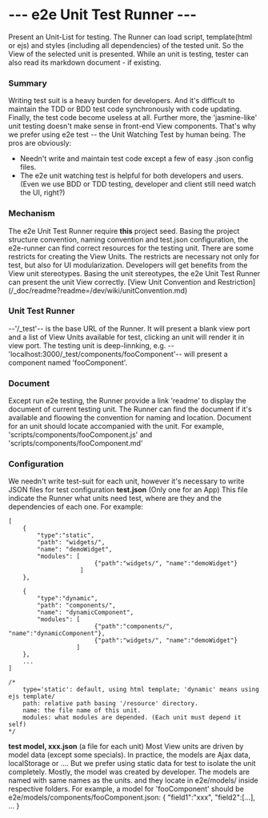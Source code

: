 
# --- e2e Unit Test Runner ---

Present an Unit-List for testing. The Runner can load script, template(html or ejs) and 
styles (including all dependencies) of the tested unit. So the View of the selected unit 
is presented. While an unit is testing, tester can also read its markdown document - if 
existing.

### Summary
Writing test suit is a heavy burden for developers. And it's difficult to maintain the
TDD or BDD test code synchronously with code updating. Finally, the test code become 
useless at all. Further more, the 'jasmine-like' unit testing doesn't make sense in
front-end View components.
That's why we prefer using e2e test -- the Unit Watching Test by human being. The pros 
are obviously:
+ Needn't write and maintain test code except a few of easy .json config files.
+ The e2e unit watching test is helpful for both developers and users. (Even we use BDD
or TDD testing, developer and client still need watch the UI, right?) 

### Mechanism
The e2e Unit Test Runner require **this** project seed. Basing the project structure 
convention, naming convention and test.json configuration, the e2e-runner can find correct 
resources for the testing unit.
There are some restricts for creating the View Units. The restricts are necessary not only
for test, but also for UI modularization. Developers will get benefits from the View unit
stereotypes. Basing the unit stereotypes, the e2e Unit Test Runner can present the unit 
View correctly.
[View Unit Convention and Restriction] (/_doc/readme?readme=/dev/wiki/unitConvention.md)

### Unit Test Runner
--'/_test'-- is the base URL of the Runner. It will present a blank view port and a list of
View Units available for test, clicking an unit will render it in view port.
The testing unit is deep-linnking, e.g. --'localhost:3000/_test/components/fooComponent'-- 
will present a component named 'fooComponent'.

### Document
Except run e2e testing, the Runner provide a link 'readme' to display the document of current
testing unit. The Runner can find the document if it's available and floowing the convention
for naming and location. Document for an unit should locate accompanied with the unit. For 
example, 'scripts/components/fooComponent.js' and 'scripts/components/fooComponent.md'

### Configuration
We needn't write test-suit for each unit, however it's necessary to write JSON files for 
test configuration
**test.json** (Only one for an App)
This file indicate the Runner what units need test, where are they and the dependencies of 
each one. For example:

	[
		{
			"type":"static",
			"path": "widgets/", 
			"name": "demoWidget",
			"modules": [
			            	{"path":"widgets/", "name":"demoWidget"}
			            ]
		},
	
		{
			"type":"dynamic",
			"path": "components/", 
			"name": "dynamicComponent",
			"modules": [
			            	{"path":"components/", "name":"dynamicComponent"},
			            	{"path":"widgets/", "name":"demoWidget"}
			           ]
		},
		...
	]

	/*
	 	type='static': default, using html template; 'dynamic' means using ejs template/
	 	path: relative path basing '/resource' directory.
	 	name: the file name of this unit.
	 	modules: what modules are depended. (Each unit must depend it self)
	*/

**test model, xxx.json** (a file for each unit)
Most View units are driven by model data (except some specials). In practice, the models 
are Ajax data, localStorage or .... But we prefer using static data for test to isolate the 
unit completely. Mostly, the model was created by developer. The models are named with same 
names as the units. and they locate in e2e/models/ inside respective folders. For example, 
a model for 'fooComponent' should be e2e/models/components/fooComponent.json:
	{
		"field1":"xxx",
		"field2":[...],
		...
	}



		
		
		
		
	